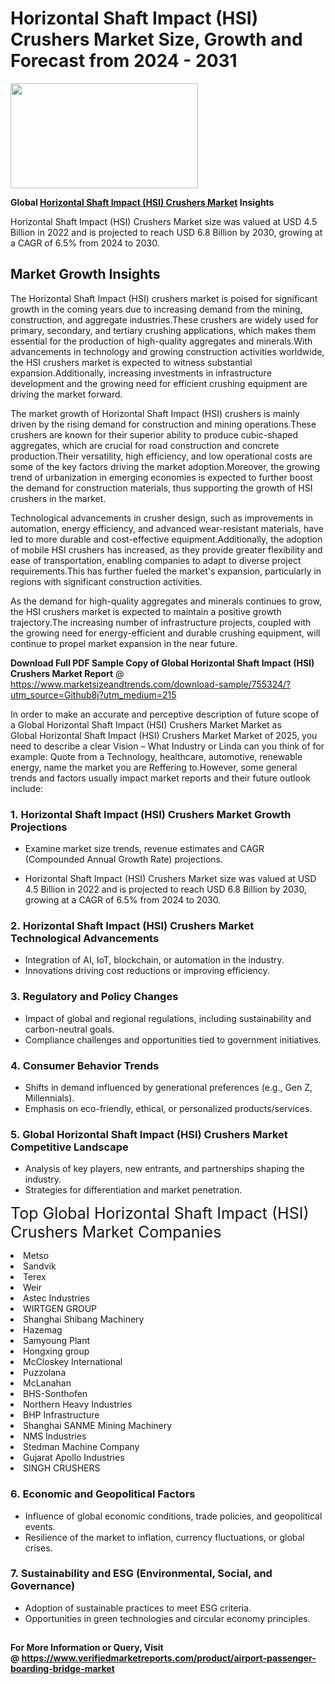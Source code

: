 <H1>Horizontal Shaft Impact (HSI) Crushers Market Size, Growth and Forecast from 2024 - 2031</H1><img class="aligncenter size-medium wp-image-584254" src="https://thirdeyenews.in/wp-content/uploads/2024/09/Global-Market-Research-300x168.jpeg" alt="" width="300" height="168" /><p><strong>Global&nbsp;<a href="https://www.marketsizeandtrends.com/download-sample/755324/?utm_source=Github8j?utm_medium=215">Horizontal Shaft Impact (HSI) Crushers Market</a> Insights</strong></p><p>Horizontal Shaft Impact (HSI) Crushers Market size was valued at USD 4.5 Billion in 2022 and is projected to reach USD 6.8 Billion by 2030, growing at a CAGR of 6.5% from 2024 to 2030.</p><p><h2>Market Growth Insights</h2> <p>The Horizontal Shaft Impact (HSI) crushers market is poised for significant growth in the coming years due to increasing demand from the mining, construction, and aggregate industries.These crushers are widely used for primary, secondary, and tertiary crushing applications, which makes them essential for the production of high-quality aggregates and minerals.With advancements in technology and growing construction activities worldwide, the HSI crushers market is expected to witness substantial expansion.Additionally, increasing investments in infrastructure development and the growing need for efficient crushing equipment are driving the market forward.</p> <p>The market growth of Horizontal Shaft Impact (HSI) crushers is mainly driven by the rising demand for construction and mining operations.These crushers are known for their superior ability to produce cubic-shaped aggregates, which are crucial for road construction and concrete production.Their versatility, high efficiency, and low operational costs are some of the key factors driving the market adoption.Moreover, the growing trend of urbanization in emerging economies is expected to further boost the demand for construction materials, thus supporting the growth of HSI crushers in the market.</p> <p>Technological advancements in crusher design, such as improvements in automation, energy efficiency, and advanced wear-resistant materials, have led to more durable and cost-effective equipment.Additionally, the adoption of mobile HSI crushers has increased, as they provide greater flexibility and ease of transportation, enabling companies to adapt to diverse project requirements.This has further fueled the market's expansion, particularly in regions with significant construction activities.</p> <p>As the demand for high-quality aggregates and minerals continues to grow, the HSI crushers market is expected to maintain a positive growth trajectory.The increasing number of infrastructure projects, coupled with the growing need for energy-efficient and durable crushing equipment, will continue to propel market expansion in the near future.</p> <p><span class=""><strong>Download Full PDF Sample Copy of Global Horizontal Shaft Impact (HSI) Crushers Market Report</strong> @ <a href="https://www.marketsizeandtrends.com/download-sample/755324/?utm_source=Github8j?utm_medium=215" target="_blank">https://www.marketsizeandtrends.com/download-sample/755324/?utm_source=Github8j?utm_medium=215</a></span></p><p>In order to make an accurate and perceptive description of future scope of a Global&nbsp;Horizontal Shaft Impact (HSI) Crushers Market Market as Global&nbsp;Horizontal Shaft Impact (HSI) Crushers Market Market of 2025, you need to describe a clear Vision &ndash; What Industry or Linda can you think of for example: Quote from a Technology, healthcare, automotive, renewable energy, name the market you are Reffering to.However, some general trends and factors usually impact market reports and their future outlook include:</p><h3>1.&nbsp;<strong>Horizontal Shaft Impact (HSI) Crushers Market Growth Projections</strong></h3><ul><li>Examine market size trends, revenue estimates and CAGR (Compounded Annual Growth Rate) projections.</li><li><p>Horizontal Shaft Impact (HSI) Crushers Market size was valued at USD 4.5 Billion in 2022 and is projected to reach USD 6.8 Billion by 2030, growing at a CAGR of 6.5% from 2024 to 2030.</p></li></ul><h3>2.&nbsp;<strong>Horizontal Shaft Impact (HSI) Crushers Market Technological Advancements</strong></h3><ul><li>Integration of AI, IoT, blockchain, or automation in the industry.</li><li>Innovations driving cost reductions or improving efficiency.</li></ul><h3>3.&nbsp;<strong>Regulatory and Policy Changes</strong></h3><ul><li>Impact of global and regional regulations, including sustainability and carbon-neutral goals.</li><li>Compliance challenges and opportunities tied to government initiatives.</li></ul><h3>4.&nbsp;<strong>Consumer Behavior Trends</strong></h3><ul><li>Shifts in demand influenced by generational preferences (e.g., Gen Z, Millennials).</li><li>Emphasis on eco-friendly, ethical, or personalized products/services.</li></ul><h3>5.&nbsp;<strong>Global Horizontal Shaft Impact (HSI) Crushers Market Competitive Landscape</strong></h3><ul><li>Analysis of key players, new entrants, and partnerships shaping the industry.</li><li>Strategies for differentiation and market penetration.</li></ul><p data-pm-slice="1 1 []"><span style="color: inherit; font-family: inherit; font-size: 25px;">Top Global Horizontal Shaft Impact (HSI) Crushers Market Companies</span></p><div class="" data-test-id=""><p><li>Metso</li><li> Sandvik</li><li> Terex</li><li> Weir</li><li> Astec Industries</li><li> WIRTGEN GROUP</li><li> Shanghai Shibang Machinery</li><li> Hazemag</li><li> Samyoung Plant</li><li> Hongxing group</li><li> McCloskey International</li><li> Puzzolana</li><li> McLanahan</li><li> BHS-Sonthofen</li><li> Northern Heavy Industries</li><li> BHP Infrastructure</li><li> Shanghai SANME Mining Machinery</li><li> NMS Industries</li><li> Stedman Machine Company</li><li> Gujarat Apollo Industries</li><li> SINGH CRUSHERS</li></p></div><h3>6.&nbsp;<strong>Economic and Geopolitical Factors</strong></h3><ul><li>Influence of global economic conditions, trade policies, and geopolitical events.</li><li>Resilience of the market to inflation, currency fluctuations, or global crises.</li></ul><h3>7.&nbsp;<strong>Sustainability and ESG (Environmental, Social, and Governance)</strong></h3><ul><li>Adoption of sustainable practices to meet ESG criteria.</li><li>Opportunities in green technologies and circular economy principles.</li></ul><h2><strong style="font-size: 14px;">For More Information or Query, Visit @&nbsp;</strong><a style="background-color: #ffffff; font-size: 14px;" href="https://www.marketsizeandtrends.com/report/horizontal-shaft-impact-hsi-crushers-market/" target="_blank">https://www.verifiedmarketreports.com/product/airport-passenger-boarding-bridge-market</a></h2>